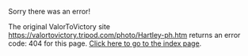 

Sorry there was an error!

The original ValorToVictory site https://valortovictory.tripod.com/photo/Hartley-ph.htm returns an error code: 404 for this page. [Click here to go to the index page](../index.md).